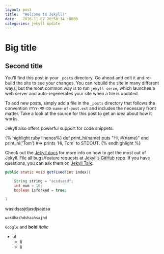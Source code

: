 ```yaml
---
layout: post
title:  "Welcome to Jekyll!"
date:   2016-11-07 20:58:34 +0800
categories: jekyll update
---
```


# Big title

## Second title

You’ll find this post in your `_posts` directory. Go ahead and edit it and re-build the site to see your changes. You can rebuild the site in many different ways, but the most common way is to run `jekyll serve`, which launches a web server and auto-regenerates your site when a file is updated.

To add new posts, simply add a file in the `_posts` directory that follows the convention `YYYY-MM-DD-name-of-post.ext` and includes the necessary front matter. Take a look at the source for this post to get an idea about how it works.

Jekyll also offers powerful support for code snippets:

{% highlight ruby linenos%}
def print_hi(name)
  puts "Hi, #{name}"
end
print_hi('Tom')
#=> prints 'Hi, Tom' to STDOUT.
{% endhighlight %}

Check out the [Jekyll docs][jekyll-docs] for more info on how to get the most out of Jekyll. File all bugs/feature requests at [Jekyll’s GitHub repo][jekyll-gh]. If you have questions, you can ask them on [Jekyll Talk][jekyll-talk].

[jekyll-docs]: http://jekyllrb.com/docs/home
[jekyll-gh]:   https://github.com/jekyll/jekyll
[jekyll-talk]: https://talk.jekyllrb.com/

```Java
public static void getFixed(int index){

	String string = "acsdsasd";
	int num = 10;
	boolean isforked = true;

}
```

wasidsasjdjasdjsajdsa

`wakdhashdshaahsajhd`

`Google` and **bold**  *italic*

- ul
	- li
	- li


